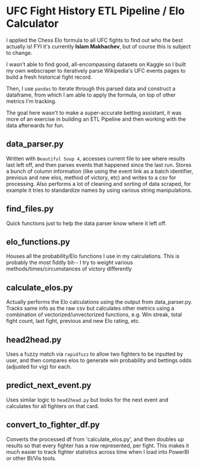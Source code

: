 # UFC Fight History ETL Pipeline / Elo Calculator

I applied the Chess Elo formula to all UFC fights to find out who the best actually is! FYI it's currently **Islam Makhachev**, but of course this is subject to change.

I wasn't able to find good, all-encompassing datasets on Kaggle so I built my own webscraper to iteratively parse Wikipedia's UFC events pages to build a fresh historical fight record.

Then, I use `pandas` to iterate through this parsed data and construct a dataframe, from which I am able to apply the formula, on top of other metrics I'm tracking.

The goal here wasn't to make a super-accurate betting assistant, it was more of an exercise in building an ETL Pipeline and then working with the data afterwards for fun.

## data_parser.py
Written with `Beautiful Soup 4`, accesses current file to see where results last left off, and then parses events that happened since the last run. Stores a bunch of column information (like using the event link as a batch identifier, previous and new elos, method of victory, etc) and writes to a csv for processing. Also performs a lot of cleaning and sorting of data scraped, for example it tries to standardize names by using various string manipulations.

## find_files.py
Quick functions just to help the data parser know where it left off.

## elo_functions.py
Houses all the probability/Elo functions I use in my calculations. This is probably the most fiddly bit-- I try to weight various methods/times/circumstances of victory differently

## calculate_elos.py
Actually performs the Elo calculations using the output from data_parser.py. Tracks same info as the raw csv but calculates other metrics using a combination of vectorized/unvectorized functions, e.g. Win streak, total fight count, last fight, previous and new Elo rating, etc.

## head2head.py
Uses a fuzzy match via `rapidfuzz` to allow two fighters to be inputted by user, and then compares elos to generate win probability and bettings odds (adjusted for vig) for each.

## predict_next_event.py
Uses similar logic to `head2head.py` but looks for the next event and calculates for all fighters on that card.

## convert_to_fighter_df.py
Converts the processed df from 'calculate_elos.py', and then doubles up results so that every fighter has a row represented, per fight. This makes it much easier to track fighter statistics across time when I load into PowerBI or other BI/Vis tools. 

